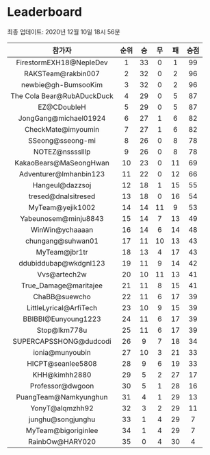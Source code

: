 # Leaderboard
최종 업데이트: 2020년 12월 10일 18시 56분




| 참가자 | 순위 | 승 | 무 | 패 | 승점 |
|:---:|:---:|:---:|:---:|:---:|:---:|
| FirestormEXH18@NepleDev | 1 | 33 | 0 | 1 | 99 |
| RAKSTeam@rakbin007 | 2 | 32 | 0 | 2 | 96 |
| newbie@gh-BumsooKim | 3 | 32 | 0 | 2 | 96 |
| The Cola Bear@RubADuckDuck | 4 | 29 | 0 | 5 | 87 |
| EZ@CDoubleH | 5 | 29 | 0 | 5 | 87 |
| JongGang@michael01924 | 6 | 27 | 1 | 6 | 82 |
| CheckMate@imyoumin | 7 | 27 | 1 | 6 | 82 |
| SSeong@sseong-mi | 8 | 26 | 0 | 8 | 78 |
| NOTEZ@nsssslllp | 9 | 26 | 0 | 8 | 78 |
| KakaoBears@MaSeongHwan | 10 | 23 | 0 | 11 | 69 |
| Adventurer@Imhanbin123 | 11 | 22 | 0 | 12 | 66 |
| Hangeul@dazzsoj | 12 | 18 | 1 | 15 | 55 |
| tresed@dnalsitresed | 13 | 18 | 0 | 16 | 54 |
| MyTeam@yejik1002 | 14 | 14 | 11 | 9 | 53 |
| Yabeunosem@minju8843 | 15 | 14 | 7 | 13 | 49 |
| WinWin@ychaaaan | 16 | 14 | 6 | 14 | 48 |
| chungang@suhwan01 | 17 | 11 | 10 | 13 | 43 |
| MyTeam@jbr1tr | 18 | 13 | 4 | 17 | 43 |
| ddubiddubap@wkdgnl123 | 19 | 11 | 9 | 14 | 42 |
| Vvs@artech2w | 20 | 10 | 11 | 13 | 41 |
| True_Damage@maritajee | 21 | 11 | 8 | 15 | 41 |
| ChaBB@suewcho | 22 | 11 | 6 | 17 | 39 |
| LittleLyrical@ArfiTech | 23 | 10 | 9 | 15 | 39 |
| BBIBBI@Eunyoung1223 | 24 | 11 | 6 | 17 | 39 |
| Stop@lkm778u | 25 | 11 | 6 | 17 | 39 |
| SUPERCAPSSHONG@dudcodi | 26 | 9 | 7 | 18 | 34 |
| ionia@munyoubin | 27 | 10 | 3 | 21 | 33 |
| HICPT@seanlee5808 | 28 | 9 | 6 | 19 | 33 |
| KHH@kimhh2880 | 29 | 5 | 2 | 27 | 17 |
| Professor@dwgoon | 30 | 5 | 1 | 28 | 16 |
| PuangTeam@Namkyunghun | 31 | 4 | 1 | 29 | 13 |
| YonyT@alqmzhh92 | 32 | 3 | 2 | 29 | 11 |
| junghu@songjunghu | 33 | 1 | 4 | 29 | 7 |
| MyTeam@bigoriginlee | 34 | 1 | 4 | 29 | 7 |
| RainbOw@HARY020 | 35 | 0 | 4 | 30 | 4 |